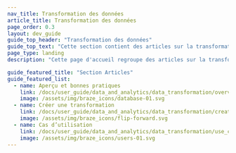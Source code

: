 ```yaml
---
nav_title: Transformation des données
article_title: Transformation des données
page_order: 0.3
layout: dev_guide
guide_top_header: "Transformation des données"
guide_top_text: "Cette section contient des articles sur la transformation des données Braze, une solution low-code qui peut vous aider à accélérer l'intégration de vos données."
page_type: landing
description: "Cette page d'accueil regroupe des articles sur la transformation des données Braze, notamment sur la façon de créer une transformation des données et sur les cas d'utilisation."

guide_featured_title: "Section Articles"
guide_featured_list:
  - name: Aperçu et bonnes pratiques
    link: /docs/user_guide/data_and_analytics/data_transformation/overview/
    image: /assets/img/braze_icons/database-01.svg
  - name: Créer une transformation
    link: /docs/user_guide/data_and_analytics/data_transformation/creating_a_transformation/
    image: /assets/img/braze_icons/flip-forward.svg
  - name: Cas d’utilisation
    link: /docs/user_guide/data_and_analytics/data_transformation/use_cases/
    image: /assets/img/braze_icons/users-01.svg
---
```

<br><br>
